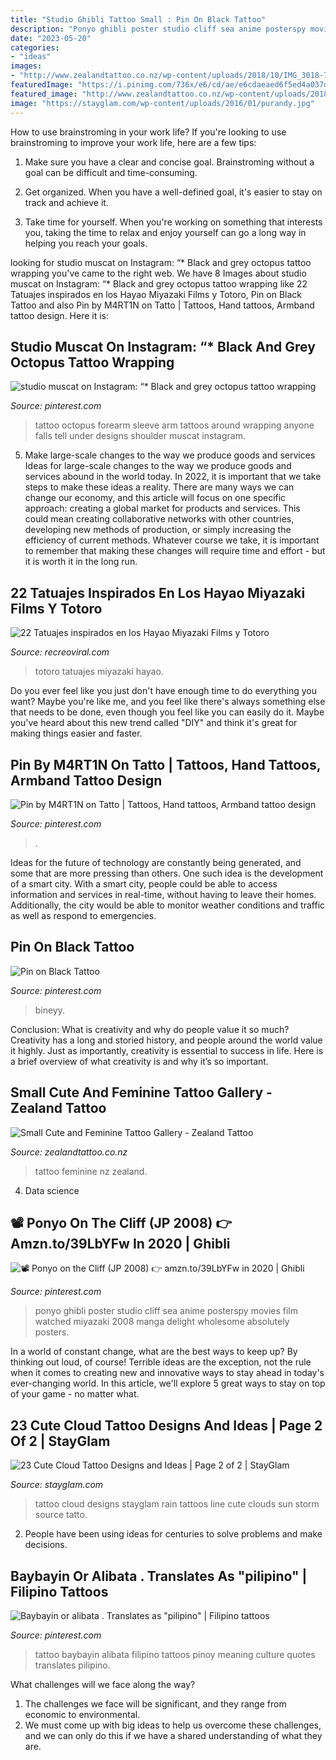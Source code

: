 ```yaml
---
title: "Studio Ghibli Tattoo Small : Pin On Black Tattoo"
description: "Ponyo ghibli poster studio cliff sea anime posterspy movies film watched miyazaki 2008 manga delight wholesome absolutely posters"
date: "2023-05-20"
categories:
- "ideas"
images:
- "http://www.zealandtattoo.co.nz/wp-content/uploads/2018/10/IMG_3018-764x1024.jpg"
featuredImage: "https://i.pinimg.com/736x/e6/cd/ae/e6cdaeaed6f5ed4a037d2bd80de039e8.jpg"
featured_image: "http://www.zealandtattoo.co.nz/wp-content/uploads/2018/10/IMG_3018-764x1024.jpg"
image: "https://stayglam.com/wp-content/uploads/2016/01/purandy.jpg"
---
```



How to use brainstroming in your work life?
If you're looking to use brainstroming to improve your work life, here are a few tips:
1. Make sure you have a clear and concise goal. Brainstroming without a goal can be difficult and time-consuming.

2. Get organized. When you have a well-defined goal, it's easier to stay on track and achieve it.

3. Take time for yourself. When you're working on something that interests you, taking the time to relax and enjoy yourself can go a long way in helping you reach your goals.

	

		
looking for studio muscat on Instagram: “* Black and grey octopus tattoo wrapping you've came to the right web. We have 8 Images about studio muscat on Instagram: “* Black and grey octopus tattoo wrapping like 22 Tatuajes inspirados en los Hayao Miyazaki Films y Totoro, Pin on Black Tattoo and also Pin by M4RT1N on Tatto | Tattoos, Hand tattoos, Armband tattoo design. Here it is:
		
    
## Studio Muscat On Instagram: “* Black And Grey Octopus Tattoo Wrapping

<img loading=lazy src="https://i.pinimg.com/736x/96/d8/7e/96d87eab9ead877d9ec438c4680cf0f2.jpg" onerror="this.onerror=null;this.src='https://tse1.mm.bing.net/th?id=OIP.Qwf8omKHNDnz-t1IG5SVWgHaJQ&amp;pid=15.1';" alt="studio muscat on Instagram: “* Black and grey octopus tattoo wrapping">

_Source: pinterest.com_

>tattoo octopus forearm sleeve arm tattoos around wrapping anyone falls tell under designs shoulder muscat instagram. 

	

5) Make large-scale changes to the way we produce goods and services
Ideas for large-scale changes to the way we produce goods and services abound in the world today. In 2022, it is important that we take steps to make these ideas a reality. There are many ways we can change our economy, and this article will focus on one specific approach: creating a global market for products and services. This could mean creating collaborative networks with other countries, developing new methods of production, or simply increasing the efficiency of current methods. Whatever course we take, it is important to remember that making these changes will require time and effort - but it is worth it in the long run.

    
## 22 Tatuajes Inspirados En Los Hayao Miyazaki Films Y Totoro

<img loading=lazy src="https://www.recreoviral.com/wp-content/uploads/2016/04/TATUAJES-TOTORO-20.jpg" onerror="this.onerror=null;this.src='https://tse2.mm.bing.net/th?id=OIP.tIo2r_Mv-InD-nvj3xNRSAHaHW&amp;pid=15.1';" alt="22 Tatuajes inspirados en los Hayao Miyazaki Films y Totoro">

_Source: recreoviral.com_

>totoro tatuajes miyazaki hayao. 

	

Do you ever feel like you just don't have enough time to do everything you want? Maybe you're like me, and you feel like there's always something else that needs to be done, even though you feel like you can easily do it. Maybe you've heard about this new trend called "DIY" and think it's great for making things easier and faster.

    
## Pin By M4RT1N On Tatto | Tattoos, Hand Tattoos, Armband Tattoo Design

<img loading=lazy src="https://i.pinimg.com/736x/00/8f/6b/008f6b599795f5b63097696dc3c7ccaa.jpg" onerror="this.onerror=null;this.src='https://tse1.mm.bing.net/th?id=OIP.MsmiUEtkOfnPYru_ijVY8wHaJP&amp;pid=15.1';" alt="Pin by M4RT1N on Tatto | Tattoos, Hand tattoos, Armband tattoo design">

_Source: pinterest.com_

>. 

	

Ideas for the future of technology are constantly being generated, and some that are more pressing than others. One such idea is the development of a smart city. With a smart city, people could be able to access information and services in real-time, without having to leave their homes. Additionally, the city would be able to monitor weather conditions and traffic as well as respond to emergencies.

    
## Pin On Black Tattoo

<img loading=lazy src="https://i.pinimg.com/736x/e6/cd/ae/e6cdaeaed6f5ed4a037d2bd80de039e8.jpg" onerror="this.onerror=null;this.src='https://tse1.mm.bing.net/th?id=OIP.YJ3LTuK7rAsz2mqwtf8qxAHaQJ&amp;pid=15.1';" alt="Pin on Black Tattoo">

_Source: pinterest.com_

>bineyy. 

	

Conclusion: What is creativity and why do people value it so much?
Creativity has a long and storied history, and people around the world value it highly. Just as importantly, creativity is essential to success in life. Here is a brief overview of what creativity is and why it’s so important.

    
## Small Cute And Feminine Tattoo Gallery - Zealand Tattoo

<img loading=lazy src="http://www.zealandtattoo.co.nz/wp-content/uploads/2018/10/IMG_3018-764x1024.jpg" onerror="this.onerror=null;this.src='https://tse1.mm.bing.net/th?id=OIP.mhj-QrqXi-aV9448tVRW4QHaJ7&amp;pid=15.1';" alt="Small Cute and Feminine Tattoo Gallery - Zealand Tattoo">

_Source: zealandtattoo.co.nz_

>tattoo feminine nz zealand. 

	

4. Data science 

    
## 📽️ Ponyo On The Cliff (JP 2008) 👉 Amzn.to/39LbYFw In 2020 | Ghibli

<img loading=lazy src="https://i.pinimg.com/736x/8e/26/75/8e2675787e5c83e7081ed499ed141aaf.jpg" onerror="this.onerror=null;this.src='https://tse3.mm.bing.net/th?id=OIP._LEUjArUoEV5gXdWJ0eQuwHaLO&amp;pid=15.1';" alt="📽️ Ponyo on the Cliff (JP 2008) 👉 amzn.to/39LbYFw in 2020 | Ghibli">

_Source: pinterest.com_

>ponyo ghibli poster studio cliff sea anime posterspy movies film watched miyazaki 2008 manga delight wholesome absolutely posters. 

	

In a world of constant change, what are the best ways to keep up? By thinking out loud, of course! Terrible ideas are the exception, not the rule when it comes to creating new and innovative ways to stay ahead in today's ever-changing world. In this article, we'll explore 5 great ways to stay on top of your game - no matter what.

    
## 23 Cute Cloud Tattoo Designs And Ideas | Page 2 Of 2 | StayGlam

<img loading=lazy src="https://stayglam.com/wp-content/uploads/2016/01/purandy.jpg" onerror="this.onerror=null;this.src='https://tse2.mm.bing.net/th?id=OIP.AEJUS6xBwIW9iMsHTVieJAAAAA&amp;pid=15.1';" alt="23 Cute Cloud Tattoo Designs and Ideas | Page 2 of 2 | StayGlam">

_Source: stayglam.com_

>tattoo cloud designs stayglam rain tattoos line cute clouds sun storm source tatto. 

	

2. People have been using ideas for centuries to solve problems and make decisions.

    
## Baybayin Or Alibata . Translates As &quot;pilipino&quot; | Filipino Tattoos

<img loading=lazy src="https://i.pinimg.com/736x/1c/80/84/1c80840263b7c534cb0fbe7c4cdfc7dd.jpg" onerror="this.onerror=null;this.src='https://tse4.mm.bing.net/th?id=OIP.hUi5xH42y3uWVAwuIll9VgHaJ3&amp;pid=15.1';" alt="Baybayin or alibata . Translates as &quot;pilipino&quot; | Filipino tattoos">

_Source: pinterest.com_

>tattoo baybayin alibata filipino tattoos pinoy meaning culture quotes translates pilipino. 

	

What challenges will we face along the way?
1. The challenges we face will be significant, and they range from economic to environmental. 
2. We must come up with big ideas to help us overcome these challenges, and we can only do this if we have a shared understanding of what they are.

